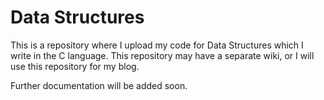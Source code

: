 # Data Structures

This is a repository where I upload my code for Data Structures which I write in the C language. This repository may have a separate wiki, or I will use this repository for my blog.

Further documentation will be added soon.

